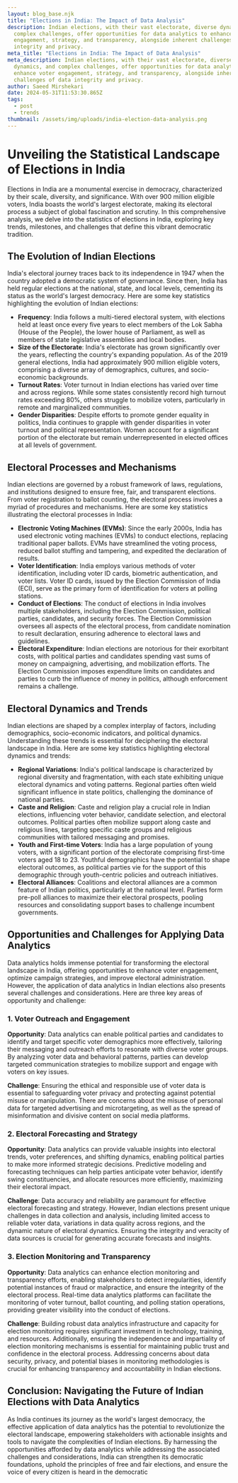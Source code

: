 ```yaml
---
layout: blog_base.njk
title: "Elections in India: The Impact of Data Analysis"
description: Indian elections, with their vast electorate, diverse dynamics, and
  complex challenges, offer opportunities for data analytics to enhance voter
  engagement, strategy, and transparency, alongside inherent challenges of data
  integrity and privacy.
meta_title: "Elections in India: The Impact of Data Analysis"
meta_description: Indian elections, with their vast electorate, diverse
  dynamics, and complex challenges, offer opportunities for data analytics to
  enhance voter engagement, strategy, and transparency, alongside inherent
  challenges of data integrity and privacy.
author: Saeed Mirshekari
date: 2024-05-31T11:53:30.865Z
tags:
  - post
  - trends
thumbnail: /assets/img/uploads/india-election-data-analysis.png
---
```

# Unveiling the Statistical Landscape of Elections in India

Elections in India are a monumental exercise in democracy, characterized by their scale, diversity, and significance. With over 900 million eligible voters, India boasts the world's largest electorate, making its electoral process a subject of global fascination and scrutiny. In this comprehensive analysis, we delve into the statistics of elections in India, exploring key trends, milestones, and challenges that define this vibrant democratic tradition.

## The Evolution of Indian Elections

India's electoral journey traces back to its independence in 1947 when the country adopted a democratic system of governance. Since then, India has held regular elections at the national, state, and local levels, cementing its status as the world's largest democracy. Here are some key statistics highlighting the evolution of Indian elections:

- **Frequency**: India follows a multi-tiered electoral system, with elections held at least once every five years to elect members of the Lok Sabha (House of the People), the lower house of Parliament, as well as members of state legislative assemblies and local bodies.
- **Size of the Electorate**: India's electorate has grown significantly over the years, reflecting the country's expanding population. As of the 2019 general elections, India had approximately 900 million eligible voters, comprising a diverse array of demographics, cultures, and socio-economic backgrounds.
- **Turnout Rates**: Voter turnout in Indian elections has varied over time and across regions. While some states consistently record high turnout rates exceeding 80%, others struggle to mobilize voters, particularly in remote and marginalized communities.
- **Gender Disparities**: Despite efforts to promote gender equality in politics, India continues to grapple with gender disparities in voter turnout and political representation. Women account for a significant portion of the electorate but remain underrepresented in elected offices at all levels of government.

## Electoral Processes and Mechanisms

Indian elections are governed by a robust framework of laws, regulations, and institutions designed to ensure free, fair, and transparent elections. From voter registration to ballot counting, the electoral process involves a myriad of procedures and mechanisms. Here are some key statistics illustrating the electoral processes in India:

- **Electronic Voting Machines (EVMs)**: Since the early 2000s, India has used electronic voting machines (EVMs) to conduct elections, replacing traditional paper ballots. EVMs have streamlined the voting process, reduced ballot stuffing and tampering, and expedited the declaration of results.
- **Voter Identification**: India employs various methods of voter identification, including voter ID cards, biometric authentication, and voter lists. Voter ID cards, issued by the Election Commission of India (ECI), serve as the primary form of identification for voters at polling stations.
- **Conduct of Elections**: The conduct of elections in India involves multiple stakeholders, including the Election Commission, political parties, candidates, and security forces. The Election Commission oversees all aspects of the electoral process, from candidate nomination to result declaration, ensuring adherence to electoral laws and guidelines.
- **Electoral Expenditure**: Indian elections are notorious for their exorbitant costs, with political parties and candidates spending vast sums of money on campaigning, advertising, and mobilization efforts. The Election Commission imposes expenditure limits on candidates and parties to curb the influence of money in politics, although enforcement remains a challenge.

## Electoral Dynamics and Trends

Indian elections are shaped by a complex interplay of factors, including demographics, socio-economic indicators, and political dynamics. Understanding these trends is essential for deciphering the electoral landscape in India. Here are some key statistics highlighting electoral dynamics and trends:

- **Regional Variations**: India's political landscape is characterized by regional diversity and fragmentation, with each state exhibiting unique electoral dynamics and voting patterns. Regional parties often wield significant influence in state politics, challenging the dominance of national parties.
- **Caste and Religion**: Caste and religion play a crucial role in Indian elections, influencing voter behavior, candidate selection, and electoral outcomes. Political parties often mobilize support along caste and religious lines, targeting specific caste groups and religious communities with tailored messaging and promises.
- **Youth and First-time Voters**: India has a large population of young voters, with a significant portion of the electorate comprising first-time voters aged 18 to 23. Youthful demographics have the potential to shape electoral outcomes, as political parties vie for the support of this demographic through youth-centric policies and outreach initiatives.
- **Electoral Alliances**: Coalitions and electoral alliances are a common feature of Indian politics, particularly at the national level. Parties form pre-poll alliances to maximize their electoral prospects, pooling resources and consolidating support bases to challenge incumbent governments.

## Opportunities and Challenges for Applying Data Analytics

Data analytics holds immense potential for transforming the electoral landscape in India, offering opportunities to enhance voter engagement, optimize campaign strategies, and improve electoral administration. However, the application of data analytics in Indian elections also presents several challenges and considerations. Here are three key areas of opportunity and challenge:

### 1. Voter Outreach and Engagement

**Opportunity**: Data analytics can enable political parties and candidates to identify and target specific voter demographics more effectively, tailoring their messaging and outreach efforts to resonate with diverse voter groups. By analyzing voter data and behavioral patterns, parties can develop targeted communication strategies to mobilize support and engage with voters on key issues.

**Challenge**: Ensuring the ethical and responsible use of voter data is essential to safeguarding voter privacy and protecting against potential misuse or manipulation. There are concerns about the misuse of personal data for targeted advertising and microtargeting, as well as the spread of misinformation and divisive content on social media platforms.

### 2. Electoral Forecasting and Strategy

**Opportunity**: Data analytics can provide valuable insights into electoral trends, voter preferences, and shifting dynamics, enabling political parties to make more informed strategic decisions. Predictive modeling and forecasting techniques can help parties anticipate voter behavior, identify swing constituencies, and allocate resources more efficiently, maximizing their electoral impact.

**Challenge**: Data accuracy and reliability are paramount for effective electoral forecasting and strategy. However, Indian elections present unique challenges in data collection and analysis, including limited access to reliable voter data, variations in data quality across regions, and the dynamic nature of electoral dynamics. Ensuring the integrity and veracity of data sources is crucial for generating accurate forecasts and insights.

### 3. Election Monitoring and Transparency

**Opportunity**: Data analytics can enhance election monitoring and transparency efforts, enabling stakeholders to detect irregularities, identify potential instances of fraud or malpractice, and ensure the integrity of the electoral process. Real-time data analytics platforms can facilitate the monitoring of voter turnout, ballot counting, and polling station operations, providing greater visibility into the conduct of elections.

**Challenge**: Building robust data analytics infrastructure and capacity for election monitoring requires significant investment in technology, training, and resources. Additionally, ensuring the independence and impartiality of election monitoring mechanisms is essential for maintaining public trust and confidence in the electoral process. Addressing concerns about data security, privacy, and potential biases in monitoring methodologies is crucial for enhancing transparency and accountability in Indian elections.

## Conclusion: Navigating the Future of Indian Elections with Data Analytics

As India continues its journey as the world's largest democracy, the effective application of data analytics has the potential to revolutionize the electoral landscape, empowering stakeholders with actionable insights and tools to navigate the complexities of Indian elections. By harnessing the opportunities afforded by data analytics while addressing the associated challenges and considerations, India can strengthen its democratic foundations, uphold the principles of free and fair elections, and ensure the voice of every citizen is heard in the democratic